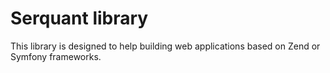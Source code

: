 Serquant library
================

This library is designed to help building web applications
based on Zend or Symfony frameworks.